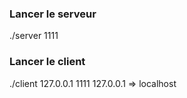 ### Lancer le serveur
./server 1111

### Lancer le client
./client 127.0.0.1 1111
127.0.0.1 => localhost